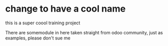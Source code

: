 # change to have a cool name
this is a super coool training project 

There are somemodule in here taken straight from odoo community, just as examples, please don't sue me
